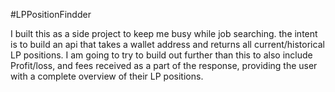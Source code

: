 #LPPositionFindder

I built this as a side project to keep me busy while job searching. the intent is to build an api that takes a wallet address and returns all current/historical LP positions. I am going to try to build out further than this to also include Profit/loss, and fees received as a part of the response, providing the user with a complete overview of their LP positions.
